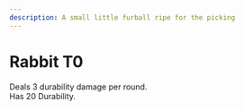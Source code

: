 ```yaml
---
description: A small little furball ripe for the picking
---
```


# Rabbit T0

Deals 3 durability damage per round.\
Has 20 Durability.
